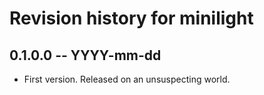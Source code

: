 # Revision history for minilight

## 0.1.0.0 -- YYYY-mm-dd

* First version. Released on an unsuspecting world.
